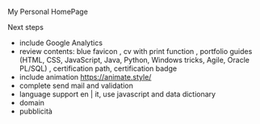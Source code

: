 My Personal HomePage

Next steps

  - include Google Analytics
  - review contents:   blue favicon
                     , cv with print function
                     , portfolio guides (HTML, CSS, JavaScript, Java, Python, Windows tricks, Agile, Oracle PL/SQL)
                     , certification path, certification badge
  - include animation https://animate.style/
  - complete send mail and validation
  - language support en | it, use javascript and data dictionary
  - domain
  - pubblicità
